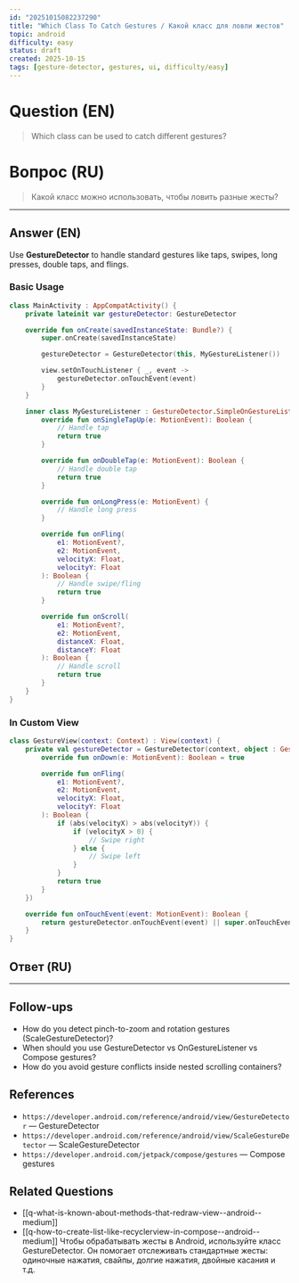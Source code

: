 ```yaml
---
id: "20251015082237290"
title: "Which Class To Catch Gestures / Какой класс для ловли жестов"
topic: android
difficulty: easy
status: draft
created: 2025-10-15
tags: [gesture-detector, gestures, ui, difficulty/easy]
---
```


# Question (EN)

> Which class can be used to catch different gestures?

# Вопрос (RU)

> Какой класс можно использовать, чтобы ловить разные жесты?

---

## Answer (EN)

Use **GestureDetector** to handle standard gestures like taps, swipes, long presses, double taps, and flings.

### Basic Usage

```kotlin
class MainActivity : AppCompatActivity() {
    private lateinit var gestureDetector: GestureDetector

    override fun onCreate(savedInstanceState: Bundle?) {
        super.onCreate(savedInstanceState)

        gestureDetector = GestureDetector(this, MyGestureListener())

        view.setOnTouchListener { _, event ->
            gestureDetector.onTouchEvent(event)
        }
    }

    inner class MyGestureListener : GestureDetector.SimpleOnGestureListener() {
        override fun onSingleTapUp(e: MotionEvent): Boolean {
            // Handle tap
            return true
        }

        override fun onDoubleTap(e: MotionEvent): Boolean {
            // Handle double tap
            return true
        }

        override fun onLongPress(e: MotionEvent) {
            // Handle long press
        }

        override fun onFling(
            e1: MotionEvent?,
            e2: MotionEvent,
            velocityX: Float,
            velocityY: Float
        ): Boolean {
            // Handle swipe/fling
            return true
        }

        override fun onScroll(
            e1: MotionEvent?,
            e2: MotionEvent,
            distanceX: Float,
            distanceY: Float
        ): Boolean {
            // Handle scroll
            return true
        }
    }
}
```

### In Custom View

```kotlin
class GestureView(context: Context) : View(context) {
    private val gestureDetector = GestureDetector(context, object : GestureDetector.SimpleOnGestureListener() {
        override fun onDown(e: MotionEvent): Boolean = true

        override fun onFling(
            e1: MotionEvent?,
            e2: MotionEvent,
            velocityX: Float,
            velocityY: Float
        ): Boolean {
            if (abs(velocityX) > abs(velocityY)) {
                if (velocityX > 0) {
                    // Swipe right
                } else {
                    // Swipe left
                }
            }
            return true
        }
    })

    override fun onTouchEvent(event: MotionEvent): Boolean {
        return gestureDetector.onTouchEvent(event) || super.onTouchEvent(event)
    }
}
```

## Ответ (RU)

---

## Follow-ups

-   How do you detect pinch-to-zoom and rotation gestures (ScaleGestureDetector)?
-   When should you use GestureDetector vs OnGestureListener vs Compose gestures?
-   How do you avoid gesture conflicts inside nested scrolling containers?

## References

-   `https://developer.android.com/reference/android/view/GestureDetector` — GestureDetector
-   `https://developer.android.com/reference/android/view/ScaleGestureDetector` — ScaleGestureDetector
-   `https://developer.android.com/jetpack/compose/gestures` — Compose gestures

## Related Questions

-   [[q-what-is-known-about-methods-that-redraw-view--android--medium]]
-   [[q-how-to-create-list-like-recyclerview-in-compose--android--medium]]
    Чтобы обрабатывать жесты в Android, используйте класс GestureDetector. Он помогает отслеживать стандартные жесты: одиночные нажатия, свайпы, долгие нажатия, двойные касания и т.д.
